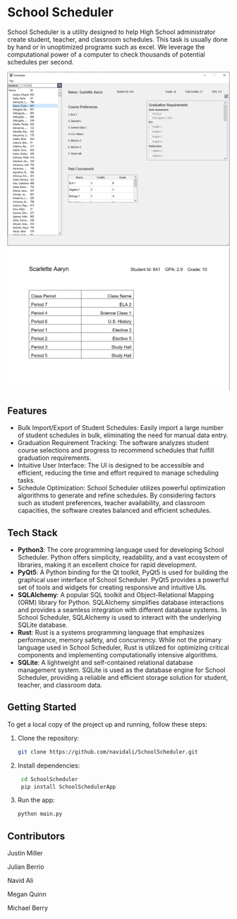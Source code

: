 # School Scheduler

School Scheduler is a utility designed to help High School administrator create student, teacher, and classroom schedules. This task is usually done by hand or in unoptimized programs such as excel. We leverage the computational power of a computer to check thousands of potential schedules per second.

![Home Page](images/home.png "Home Page After Importing") ![Sample Schedule](images/schedule.png "Sample Schedule After Generation")
## Features

- Bulk Import/Export of Student Schedules: Easily import a large number of student schedules in bulk, eliminating the need for manual data entry.
- Graduation Requirement Tracking: The software analyzes student course selections and progress to recommend schedules that fulfill graduation requirements.
- Intuitive User Interface: The UI is designed to be accessible and efficient, reducing the time and effort required to manage scheduling tasks.
- Schedule Optimization: School Scheduler utilizes powerful optimization algorithms to generate and refine schedules. By considering factors such as student preferences, teacher availability, and classroom capacities, the software creates balanced and efficient schedules.

## Tech Stack

- **Python3**: The core programming language used for developing School Scheduler. Python offers simplicity, readability, and a vast ecosystem of libraries, making it an excellent choice for rapid development.
- **PyQt5**: A Python binding for the Qt toolkit, PyQt5 is used for building the graphical user interface of School Scheduler. PyQt5 provides a powerful set of tools and widgets for creating responsive and intuitive UIs.
- **SQLAlchemy**: A popular SQL toolkit and Object-Relational Mapping (ORM) library for Python. SQLAlchemy simplifies database interactions and provides a seamless integration with different database systems. In School Scheduler, SQLAlchemy is used to interact with the underlying SQLite database.
- **Rust**: Rust is a systems programming language that emphasizes performance, memory safety, and concurrency. While not the primary language used in School Scheduler, Rust is utilized for optimizing critical components and implementing computationally intensive algorithms.
- **SQLite**: A lightweight and self-contained relational database management system. SQLite is used as the database engine for School Scheduler, providing a reliable and efficient storage solution for student, teacher, and classroom data.

## Getting Started

To get a local copy of the project up and running, follow these steps:

1. Clone the repository:

   ```bash
   git clone https://github.com/navidali/SchoolScheduler.git

2. Install dependencies:

   ```bash
    cd SchoolScheduler
    pip install SchoolSchedulerApp

3. Run the app:
    ```bash
    python main.py

## Contributors

Justin Miller

Julian Berrio

Navid Ali

Megan Quinn

Michael Berry